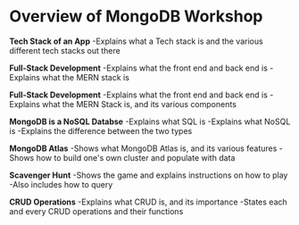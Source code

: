 # Overview of MongoDB Workshop

**Tech Stack of an App**
  -Explains what a Tech stack is and the various different tech stacks out there
  
**Full-Stack Development**
  -Explains what the front end and back end is
  -Explains what the MERN stack is
  
**Full-Stack Development**
-Explains what the front end and back end is
-Explains what the MERN Stack is, and its various components

**MongoDB is a NoSQL Databse**
  -Explains what SQL is
  -Explains what NoSQL is
  -Explains the difference between the two types
  
**MongoDB Atlas**
  -Shows what MongoDB Atlas is, and its various features
  -Shows how to build one's own cluster and populate with data
  
**Scavenger Hunt**
  -Shows the game and explains instructions on how to play
  -Also includes how to query

**CRUD Operations**
  -Explains what CRUD is, and its importance
  -States each and every CRUD operations and their functions
  


